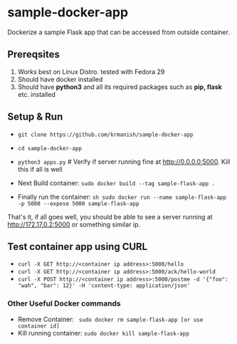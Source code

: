 # sample-docker-app
Dockerize a sample Flask app that can be accessed from outside container.

## Prereqsites
<ol>
  <li>Works best on Linux Distro. tested with Fedora 29</li>
  <li>Should have docker installed</li>
  <li>Should have <strong>python3</strong> and all its required packages such as <strong>pip, flask</strong> etc. installed</li>
</ol>

## Setup & Run
* ```git clone https://github.com/krmanish/sample-docker-app```
* ```cd sample-docker-app```
* ```python3 apps.py```  # Verify if server running fine at http://0.0.0.0:5000. Kill this if all is well
* Next Build container: ```
    sudo docker build --tag sample-flask-app . ```
 
* Finally run the container: ```sh sudo docker run --name sample-flask-app -p 5000 --expose 5000 sample-flask-app```

That's it, if all goes well, you should be able to see a server running at http://172.17.0.2:5000 or something similar ip.


## Test container app using CURL
* ```curl -X GET http://<container ip address>:5000/hello```
* ```curl -X GET http://<container ip address>:5000/ack/hello-world```
* ```curl -X POST http://<container ip address>:5000/postme -d '{"foo": "wah", "bar": 12}' -H 'content-type: application/json'```

### Other Useful Docker commands
* Remove Container: ``` sudo docker rm sample-flask-app [or use container id]```
* Kill running container: ```sudo docker kill sample-flask-app ```
 


